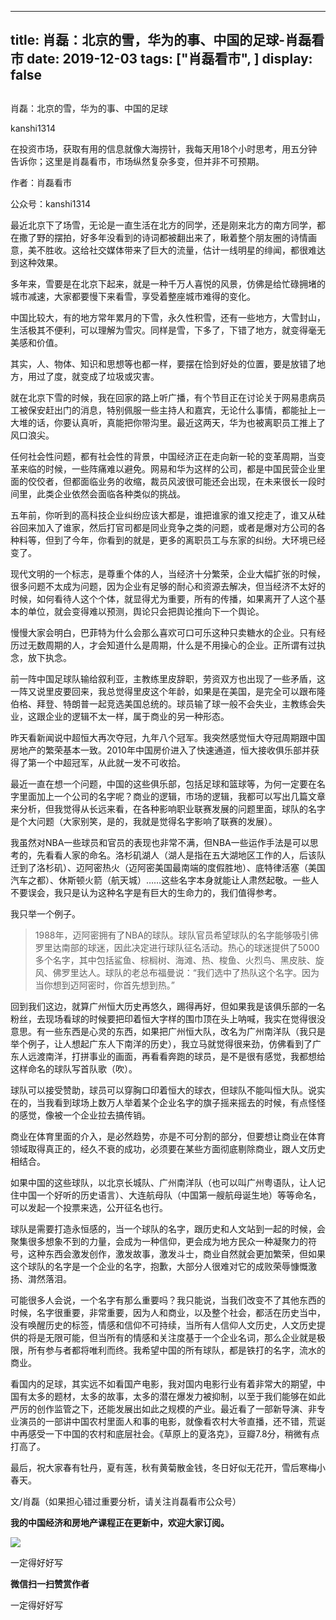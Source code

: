 
---
title:  肖磊：北京的雪，华为的事、中国的足球-肖磊看市
date: 2019-12-03
tags: ["肖磊看市", ]
display: false
---


## 



肖磊：北京的雪，华为的事、中国的足球




kanshi1314




在投资市场，获取有用的信息就像大海捞针，我每天用18个小时思考，用五分钟告诉你；这里是肖磊看市，市场纵然复杂多变，但并非不可预期。


作者：肖磊看市

公众号：kanshi1314



最近北京下了场雪，无论是一直生活在北方的同学，还是刚来北方的南方同学，都在撒了野的摆拍，好多年没看到的诗词都被翻出来了，瞅着整个朋友圈的诗情画意，美不胜收。这给社交媒体带来了巨大的流量，估计一线明星的绯闻，都很难达到这种效果。



多年来，雪要是在北京下起来，就是一种千万人喜悦的风景，仿佛是给忙碌拥堵的城市减速，大家都要慢下来看雪，享受着整座城市难得的变化。



中国比较大，有的地方常年累月的下雪，永久性积雪，还有一些地方，大雪封山，生活极其不便利，可以理解为雪灾。同样是雪，下多了，下错了地方，就变得毫无美感和价值。



其实，人、物体、知识和思想等也都一样，要摆在恰到好处的位置，要是放错了地方，用过了度，就变成了垃圾或灾害。



就在北京下雪的时候，我在回家的路上听广播，有个节目正在讨论关于网易患病员工被保安赶出门的消息，特别佩服一些主持人和嘉宾，无论什么事情，都能扯上一大堆的话，你要认真听，真能把你带沟里。最近这两天，华为也被离职员工推上了风口浪尖。



任何社会性问题，都有社会性的背景，中国经济正在走向新一轮的变革周期，当变革来临的时候，一些阵痛难以避免。网易和华为这样的公司，都是中国民营企业里面的佼佼者，但都面临业务的收缩，裁员风波很可能还会出现，在未来很长一段时间里，此类企业依然会面临各种类似的挑战。



五年前，你听到的高科技企业纠纷应该大都是，谁把谁家的谁又挖走了，谁又从硅谷回来加入了谁家，然后打官司都是同业竞争之类的问题，或者是爆对方公司的各种料等，但到了今年，你看到的就是，更多的离职员工与东家的纠纷。大环境已经变了。



现代文明的一个标志，是尊重个体的人，当经济十分繁荣，企业大幅扩张的时候，很多问题不太成为问题，因为企业有足够的耐心和资源去解决，但当经济不太好的时候，如何看待人这个个体，就显得尤为重要，所有的传播，如果离开了人这个基本的单位，就会变得难以预测，舆论只会把舆论推向下一个舆论。



慢慢大家会明白，巴菲特为什么会那么喜欢可口可乐这种只卖糖水的企业。只有经历过无数周期的人，才会知道什么是周期，什么是不用操心的企业。正所谓有过执念，放下执念。



前一阵中国足球队输给叙利亚，主教练里皮辞职，劳资双方也出现了一些矛盾，这一阵又说里皮要回来，我总觉得里皮这个年龄，如果是在美国，是完全可以跟布隆伯格、拜登、特朗普一起竞选美国总统的。球员输了球一般不会失业，主教练会失业，这跟企业的逻辑不太一样，属于商业的另一种形态。



昨天看新闻说中超恒大再次夺冠，九年八个冠军。我突然感觉恒大夺冠周期跟中国房地产的繁荣基本一致。2010年中国房价进入了快速通道，恒大接收俱乐部并获得了第一个中超冠军，从此就一发不可收拾。



最近一直在想一个问题，中国的这些俱乐部，包括足球和篮球等，为何一定要在名字里面加上一个公司的名字呢？商业的逻辑，市场的逻辑，我都可以写出几篇文章来分析，但我觉得从长远来看，在各种影响职业联赛发展的问题里面，球队的名字是个大问题（大家别笑，是的，我就是觉得名字影响了联赛的发展）。



我虽然对NBA一些球员和官员的表现也非常不满，但NBA一些运作手法是可以思考的，先看看人家的命名。洛杉矶湖人（湖人是指在五大湖地区工作的人，后该队迁到了洛杉矶）、迈阿密热火（迈阿密美国最南端的度假胜地）、底特律活塞（美国汽车之都）、休斯顿火箭（航天城）……这些名字本身就能让人肃然起敬。一些人不要误会，我只是认为这种名字是有巨大的生命力的，我们值得参考。



我只举一个例子。

> <section class="js_blockquote_digest"><section>1988年，迈阿密拥有了NBA的球队。球队官员希望球队的名字能够吸引佛罗里达南部的球迷，因此决定进行球队征名活动。热心的球迷提供了5000多个名字，其中包括鲨鱼、棕榈树、海滩、热、梭鱼、火烈鸟、黑皮肤、旋风、佛罗里达人。球队的老总布福曼说：“我们选中了热队这个名字。因为当你想到迈阿密时，你首先想到热。”</section></section>

回到我们这边，就算广州恒大历史再悠久，踢得再好，但如果我是该俱乐部的一名粉丝，去现场看球的时候要把印着恒大字样的围巾顶在头上呐喊，我实在觉得很没意思。有一些东西是心灵的东西，如果把广州恒大队，改名为广州南洋队（我只是举个例子，让人想起广东人下南洋的历史），我立马就觉得很来劲，仿佛看到了广东人远渡南洋，打拼事业的画面，再看看奔跑的球员，是不是很有感觉，我都想给这样命名的球队写首队歌（吹）。



球队可以接受赞助，球员可以穿胸口印着恒大的球衣，但球队不能叫恒大队。说实在的，当我看到球场上数万人举着某个企业名字的旗子摇来摇去的时候，有点怪怪的感觉，像被一个企业拉去搞传销。



商业在体育里面的介入，是必然趋势，亦是不可分割的部分，但要想让商业在体育领域取得真正的，经久不衰的成功，必须要在某些方面彻底剔除商业，跟人文历史相结合。



如果中国的这些球队，以北京长城队、广州南洋队（也可以叫广州粤语队，让人记住中国一个好听的历史语言）、大连航母队（中国第一艘航母诞生地）等等命名，可以发起一个投票来选，公开征名也行。



球队是需要打造永恒感的，当一个球队的名字，跟历史和人文站到一起的时候，会聚集很多想象不到的力量，会成为一种信仰，更会成为地方民众一种凝聚力的符号，这种东西会激发创作，激发故事，激发斗士，商业自然就会更加繁荣，但如果这个球队的名字是一个企业的名字，抱歉，大部分人很难对它的成败荣辱慷慨激扬、潸然落泪。



可能很多人会说，一个名字有那么重要吗？我只能说，当我们改变不了其他东西的时候，名字很重要，非常重要，因为人和商业，以及整个社会，都活在历史当中，没有唤醒历史的标签，情感和信仰不可持续，当所有人信仰人文历史，人文历史提供的将是无限可能，但当所有的情感和关注度基于一个企业名词，那么企业就是极限，所有参与者都将唯利而终。我希望中国的所有球队，都是铁打的名字，流水的商业。



看国内的足球，其实远不如看国产电影，我对国内电影行业有着非常大的期望，中国有太多的题材，太多的故事，太多的潜在爆发力被抑制，以至于我们能够在如此严厉的创作监管之下，还能发展出如此之规模的产业。最近看了一部新导演、非专业演员的一部讲中国农村里面人和事的电影，就像看农村大爷直播，还不错，荒诞中再感受一下中国的农村和底层社会。《草原上的夏洛克》，豆瓣7.8分，稍微有点打高了。



最后，祝大家春有牡丹，夏有莲，秋有黄菊散金钱，冬日好似无花开，雪后寒梅小春天。



文/肖磊（如果担心错过重要分析，请关注肖磊看市公众号）





**我的中国经济和房地产课程正在更新中，欢迎大家订阅。**



<img class="rich_pages js_insertlocalimg" data-ratio="2.321762349799733" data-s="300,640" src="https://mmbiz.qpic.cn/mmbiz_png/rIYcHn0KrPQS9HIIfbnB8Sv20l0o4QEwZ73Kds55dNhXiaJbzmhY0dhQ7FkXXwDmLFanKsd2uUlQkSwqtnSndRg/640?wx_fmt=png" data-type="png" data-w="749"/>



一定得好好写


**微信扫一扫赞赏作者**






一定得好好写








